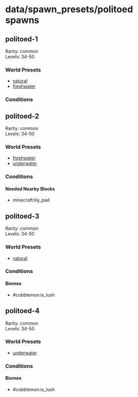# data/spawn_presets/politoed spawns  
  
## politoed-1  
Rarity: common  
Levels: 34-50  
  
### World Presets  
* [natural](/data/world_presets/natural.md)  
* [freshwater](/data/world_presets/freshwater.md)  
  
### Conditions  
  
## politoed-2  
Rarity: common  
Levels: 34-50  
  
### World Presets  
* [freshwater](/data/world_presets/freshwater.md)  
* [underwater](/data/world_presets/underwater.md)  
  
### Conditions  
  
#### Needed Nearby Blocks  
  * minecraft:lily_pad
  
  
## politoed-3  
Rarity: common  
Levels: 34-50  
  
### World Presets  
* [natural](/data/world_presets/natural.md)  
  
### Conditions  
  
#### Biomes  
  * #cobblemon:is_lush
  
  
## politoed-4  
Rarity: common  
Levels: 34-50  
  
### World Presets  
* [underwater](/data/world_presets/underwater.md)  
  
### Conditions  
  
#### Biomes  
  * #cobblemon:is_lush
  
